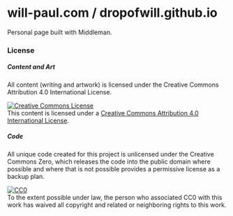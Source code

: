 # will-paul.com / dropofwill.github.io

Personal page built with Middleman.

### License

##### Content and Art

All content (writing and artwork) is licensed under the Creative Commons Attribution 4.0 International License.

<a rel="license" href="http://creativecommons.org/licenses/by/4.0/"><img alt="Creative Commons License" style="border-width:0" src="https://i.creativecommons.org/l/by/4.0/88x31.png" /></a><br />This content is licensed under a <a rel="license" href="http://creativecommons.org/licenses/by/4.0/">Creative Commons Attribution 4.0 International License</a>.

##### Code

All unique code created for this project is unlicensed under the Creative Commons Zero, which releases the code into the public domain where possible and where that is not possible provides a permissive license as a backup plan.

<p xmlns:dct="http://purl.org/dc/terms/">
  <a rel="license"
     href="http://creativecommons.org/publicdomain/zero/1.0/">
    <img src="http://i.creativecommons.org/p/zero/1.0/88x31.png" style="border-style: none;" alt="CC0" />
  </a>
  <br />
  To the extent possible under law,
  <span rel="dct:publisher" resource="[_:publisher]">the person who associated CC0</span>
  with this work has waived all copyright and related or neighboring
  rights to this work.
</p>
